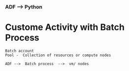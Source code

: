 ### ADF --> Python

# Custome Activity  with Batch Process

```
Batch account
Pool -  Collection of resources or compute nodes

ADF -->  Batch process  -->  vm/ nodes

```
